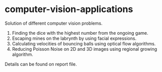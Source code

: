 # computer-vision-applications

Solution of different computer vision problems.

1. Finding the dice with the highest number from the ongoing game.
2. Escaping mines on the labrynth by using facial expressions.
3. Calculating velocities of bouncing balls using optical flow algorithms.
4. Reducing Poisson Noise on 2D and 3D images using regional growing algorithm.

Details can be found on report file.
